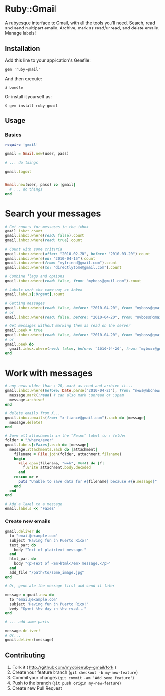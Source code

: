 # Ruby::Gmail

A rubyesque interface to Gmail, with all the tools you'll need. Search, read and send multipart emails. Archive, mark as read/unread, and delete emails. Manage labels!

## Installation

Add this line to your application's Gemfile:

    gem 'ruby-gmail'

And then execute:

    $ bundle

Or install it yourself as:

    $ gem install ruby-gmail

## Usage

### Basics

```ruby
require 'gmail'

gmail = Gmail.new(user, pass)

# ... do things

gmail.logout


Gmail.new(user, pass) do |gmail|
  # ... do things
end
```

# Search your messages

```ruby
# Get counts for messages in the inbox
gmail.inbox.count
gmail.inbox.where(read: false).count
gmail.inbox.where(read: true).count

# Count with some criteria
gmail.inbox.where(after: "2010-02-20", before: "2010-03-20").count
gmail.inbox.where(on: "2010-04-15").count
gmail.inbox.where(from: "myfriend@gmail.com").count
gmail.inbox.where(to: "directlytome@gmail.com").count

# Combine flags and options
gmail.inbox.where(read: false, from: "myboss@gmail.com").count

# Labels work the same way as inbox
gmail.labels[:Urgent].count

# Getting messages
gmail.inbox.where(read: false, before: "2010-04-20", from: "myboss@gmail.com").to_a
# or
gmail.inbox.where(read: false, before: "2010-04-20", from: "myboss@gmail.com").messages

# Get messages without marking them as read on the server
gmail.peek = true
gmail.inbox.where(read: false, before: "2010-04-20", from: "myboss@gmail.com").to_a
# or
gmail.peek do
  gmail.inbox.where(read: false, before: "2010-04-20", from: "myboss@gmail.com").first
end
```

# Work with messages

```ruby
# any news older than 4-20, mark as read and archive it...
gmail.inbox.where(before: Date.parse("2010-04-20"), from: "news@nbcnews.com").each do |message|
  message.mark(:read) # can also mark :unread or :spam
  message.archive!
end

# delete emails from X...
gmail.inbox.emails(from: "x-fiancé@gmail.com").each do |message|
  message.delete!
end

# Save all attachments in the "Faxes" label to a folder
folder = "/where/ever"
gmail.labels[:Faxes].each do |message|
  message.attachments.each do |attachment|
    filename = File.join(folder, attachment.filename)
    begin
      File.open(filename, "w+b", 0644) do |f|
        f.write attachment.body.decoded
      end
    rescue => e
      puts "Unable to save data for #{filename} because #{e.message}"
    end
  end
end

# Add a label to a message
email.labels << "Faxes"
```

### Create new emails

```ruby
gmail.deliver do
  to "email@example.com"
  subject "Having fun in Puerto Rico!"
  text_part do
    body "Text of plaintext message."
  end
  html_part do
    body "<p>Text of <em>html</em> message.</p>"
  end
  add_file "/path/to/some_image.jpg"
end

# Or, generate the message first and send it later

message = gmail.new do
  to "email@example.com"
  subject "Having fun in Puerto Rico!"
  body "Spent the day on the road..."
end

# ... add some parts

message.deliver!
# Or...
gmail.deliver(message)
```

## Contributing

1. Fork it ( http://github.com/myobie/ruby-gmail/fork )
2. Create your feature branch (`git checkout -b my-new-feature`)
3. Commit your changes (`git commit -am 'Add some feature'`)
4. Push to the branch (`git push origin my-new-feature`)
5. Create new Pull Request
